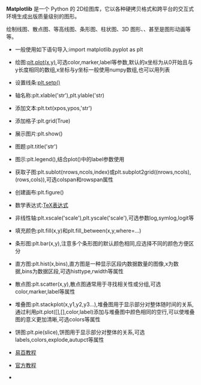 **Matplotlib** 是一个 Python 的 2D绘图库，它以各种硬拷贝格式和跨平台的交互式环境生成出版质量级别的图形。

绘制线图、散点图、等高线图、条形图、柱状图、3D 图形、、甚至是图形动画等等。

- 一般使用如下语句导入:import matplotlib.pyplot as plt
- 绘图:[plt.plot(x,y)](https://matplotlib.org/api/_as_gen/matplotlib.pyplot.plot.html#matplotlib.pyplot.plot),可选color,marker,label等参数,默认的x坐标为从0开始且与y长度相同的数组,x坐标与y坐标一般使用numpy数组,也可以用列表
- 设置线条:[plt.setp()](https://matplotlib.org/api/_as_gen/matplotlib.pyplot.setp.html#matplotlib.pyplot.setp)
- 轴名称:plt.xlable('str'),plt.ylable('str)
- 添加文本:plt.txt(xpos,ypos,'str')
- 添加格子:plt.grid(True)
- 展示图片:plt.show()
- 图题:plt.title('str')
- 图示:plt.legend(),结合plot()中的label参数使用
- 获取子图:plt.sublot(nrows,ncols,index)或plt.subplot2grid((nrows,ncols),(rows,cols)),可选colspan和rowspan属性
- 创建画布:plt.figure()
- 数学表达式:[TeX表达式](https://matplotlib.org/users/mathtext.html#mathtext-tutorial)
- 非线性轴:plt.xscale('scale'),plt.yscale('scale'),可选参数log,symlog,logit等
- 填充颜色:plt.fill(x,y)和plt.fill_between(x,y,where=...)
- 条形图:plt.bar(x,y),注意多个条形图的默认颜色相同,应选择不同的颜色方便区分
- 直方图:plt.hist(x,bins),直方图是一种显示区段内数据数量的图像,x为数据,bins为数据区段,可选histtype,rwidth等属性
- 散点图:plt.scatter(x,y),散点图通常用于寻找相关性或分组,可选color,marker,label等属性
- 堆叠图:plt.stackplot(x,y1,y2,y3...),堆叠图用于显示部分对整体随时间的关系,通过利用plt.plot([],[],color,label)添加与堆叠图中颜色相同的空行,可以使堆叠图的意义更加清晰,可选colors等属性
- 饼图:plt.pie(slice),饼图用于显示部分对整体的关系,可选labels,colors,explode,autupct等属性

 



- [易百教程](https://www.yiibai.com/matplotlib/)

- [官方教程](https://matplotlib.org/users/pyplot_tutorial.html)

- 